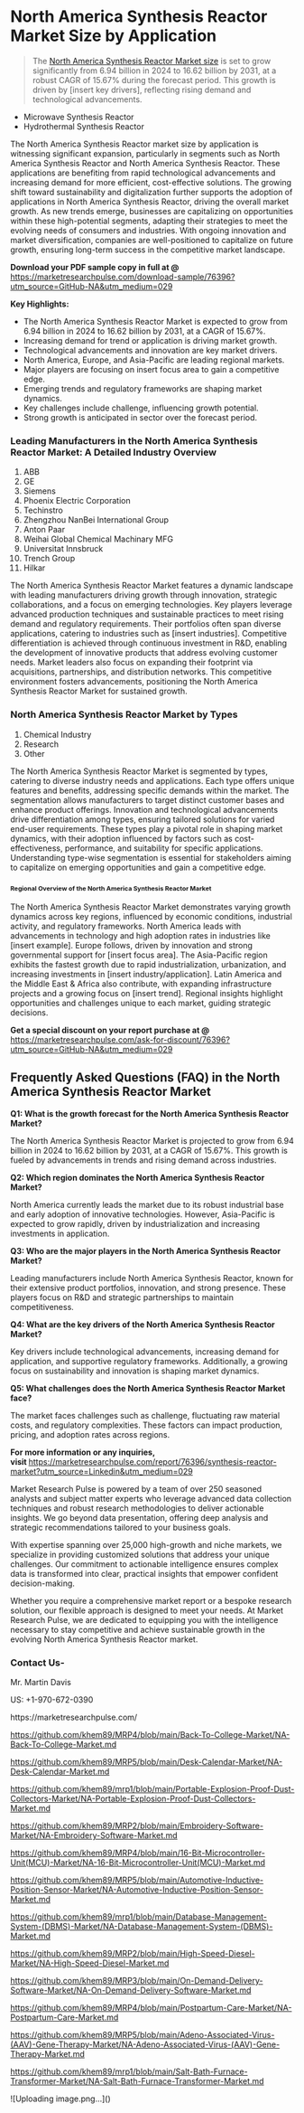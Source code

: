 <h1>North America Synthesis Reactor Market&nbsp;Size by Application</h1><blockquote><p>The <a href="https://marketresearchpulse.com/download-sample/76396?utm_source=GitHub-NA&amp;utm_medium=029">North America Synthesis Reactor Market size</a> is set to grow significantly from 6.94 billion in 2024 to 16.62 billion by 2031, at a robust CAGR of 15.67% during the forecast period. This growth is driven by [insert key drivers], reflecting rising demand and technological advancements.</p></blockquote><ul><li>Microwave Synthesis Reactor<li> Hydrothermal Synthesis Reactor</li></ul><p>The North America Synthesis Reactor market size by application is witnessing significant expansion, particularly in segments such as North America Synthesis Reactor and North America Synthesis Reactor. These applications are benefiting from rapid technological advancements and increasing demand for more efficient, cost-effective solutions. The growing shift toward sustainability and digitalization further supports the adoption of applications in North America Synthesis Reactor, driving the overall market growth. As new trends emerge, businesses are capitalizing on opportunities within these high-potential segments, adapting their strategies to meet the evolving needs of consumers and industries. With ongoing innovation and market diversification, companies are well-positioned to capitalize on future growth, ensuring long-term success in the competitive market landscape.</p><p><strong>Download your PDF sample copy in full at @ </strong><a href="https://marketresearchpulse.com/download-sample/76396?utm_source=GitHub-NA&amp;utm_medium=029">https://marketresearchpulse.com/download-sample/76396?utm_source=GitHub-NA&amp;utm_medium=029</a></p><p><strong>Key Highlights: </strong></p><ul><li>The North America Synthesis Reactor Market is expected to grow from 6.94 billion in 2024 to 16.62 billion by 2031, at a CAGR of 15.67%.</li><li>Increasing demand for trend or application is driving market growth.</li><li>Technological advancements and innovation are key market drivers.</li><li>North America, Europe, and Asia-Pacific are leading regional markets.</li><li>Major players are focusing on insert focus area to gain a competitive edge.</li><li>Emerging trends and regulatory frameworks are shaping market dynamics.</li><li>Key challenges include challenge, influencing growth potential.</li><li>Strong growth is anticipated in sector over the forecast period.</li></ul><h3>Leading Manufacturers in the North America Synthesis Reactor Market: A Detailed Industry Overview</h3><ol><li>ABB</li><li>GE</li><li>Siemens</li><li>Phoenix Electric Corporation</li><li>Techinstro</li><li>Zhengzhou NanBei International Group</li><li>Anton Paar</li><li>Weihai Global Chemical Machinary MFG</li><li>Universitat Innsbruck</li><li>Trench Group</li><li>Hilkar</li></ol><div class="flex max-w-full flex-col flex-grow"><div class="min-h-8 text-message flex w-full flex-col items-end gap-2 whitespace-normal break-words [.text-message+&amp;]:mt-5" dir="auto" data-message-author-role="assistant" data-message-id="fd8432e4-4910-450d-b182-61b7bfb0a01f" data-message-model-slug="gpt-4o"><div class="flex w-full flex-col gap-1 empty:hidden first:pt-[3px]"><div class="markdown prose w-full break-words dark:prose-invert light"><p>The North America Synthesis Reactor Market features a dynamic landscape with leading manufacturers driving growth through innovation, strategic collaborations, and a focus on emerging technologies. Key players leverage advanced production techniques and sustainable practices to meet rising demand and regulatory requirements. Their portfolios often span diverse applications, catering to industries such as [insert industries]. Competitive differentiation is achieved through continuous investment in R&amp;D, enabling the development of innovative products that address evolving customer needs. Market leaders also focus on expanding their footprint via acquisitions, partnerships, and distribution networks. This competitive environment fosters advancements, positioning the North America Synthesis Reactor Market for sustained growth.</p></div></div></div></div><h3>North America Synthesis Reactor Market by Types</h3><ol><li>Chemical Industry<li> Research<li> Other</li></ol><div class="flex max-w-full flex-col flex-grow"><div class="min-h-8 text-message flex w-full flex-col items-end gap-2 whitespace-normal break-words [.text-message+&amp;]:mt-5" dir="auto" data-message-author-role="assistant" data-message-id="084470be-0bb7-4664-bddf-5156b4f41249" data-message-model-slug="gpt-4o-mini"><div class="flex w-full flex-col gap-1 empty:hidden first:pt-[3px]"><div class="markdown prose w-full break-words dark:prose-invert light"><p>The North America Synthesis Reactor Market is segmented by types, catering to diverse industry needs and applications. Each type offers unique features and benefits, addressing specific demands within the market. The segmentation allows manufacturers to target distinct customer bases and enhance product offerings. Innovation and technological advancements drive differentiation among types, ensuring tailored solutions for varied end-user requirements. These types play a pivotal role in shaping market dynamics, with their adoption influenced by factors such as cost-effectiveness, performance, and suitability for specific applications. Understanding type-wise segmentation is essential for stakeholders aiming to capitalize on emerging opportunities and gain a competitive edge.</p></div></div></div></div><h3><span style="font-size: 11px;">Regional Overview of the North America Synthesis Reactor Market</span></h3><div class="flex max-w-full flex-col flex-grow"><div class="min-h-8 text-message flex w-full flex-col items-end gap-2 whitespace-normal break-words [.text-message+&amp;]:mt-5" dir="auto" data-message-author-role="assistant" data-message-id="e9038762-ce64-4e30-91c9-9bd413514231" data-message-model-slug="gpt-4o-mini"><div class="flex w-full flex-col gap-1 empty:hidden first:pt-[3px]"><div class="markdown prose w-full break-words dark:prose-invert light"><p>The North America Synthesis Reactor Market demonstrates varying growth dynamics across key regions, influenced by economic conditions, industrial activity, and regulatory frameworks. North America leads with advancements in technology and high adoption rates in industries like [insert example]. Europe follows, driven by innovation and strong governmental support for [insert focus area]. The Asia-Pacific region exhibits the fastest growth due to rapid industrialization, urbanization, and increasing investments in [insert industry/application]. Latin America and the Middle East &amp; Africa also contribute, with expanding infrastructure projects and a growing focus on [insert trend]. Regional insights highlight opportunities and challenges unique to each market, guiding strategic decisions.</p></div></div></div></div><p><strong>Get a special discount on your report purchase at @ </strong><a href="https://marketresearchpulse.com/ask-for-discount/76396?utm_source=GitHub-NA&amp;utm_medium=029">https://marketresearchpulse.com/ask-for-discount/76396?utm_source=GitHub-NA&amp;utm_medium=029</a></p><h2>Frequently Asked Questions (FAQ) in the North America Synthesis Reactor Market</h2><p><strong>Q1: What is the growth forecast for the North America Synthesis Reactor Market?</strong></p><p>The North America Synthesis Reactor Market is projected to grow from 6.94 billion in 2024 to 16.62 billion by 2031, at a CAGR of 15.67%. This growth is fueled by advancements in trends and rising demand across industries.</p><p><strong>Q2: Which region dominates the North America Synthesis Reactor Market?</strong></p><p>North America currently leads the market due to its robust industrial base and early adoption of innovative technologies. However, Asia-Pacific is expected to grow rapidly, driven by industrialization and increasing investments in application.</p><p><strong>Q3: Who are the major players in the North America Synthesis Reactor Market?</strong></p><p>Leading manufacturers include North America Synthesis Reactor, known for their extensive product portfolios, innovation, and strong presence. These players focus on R&amp;D and strategic partnerships to maintain competitiveness.</p><p><strong>Q4: What are the key drivers of the North America Synthesis Reactor Market?</strong></p><p>Key drivers include technological advancements, increasing demand for application, and supportive regulatory frameworks. Additionally, a growing focus on sustainability and innovation is shaping market dynamics.</p><p><strong>Q5: What challenges does the North America Synthesis Reactor Market face?</strong></p><p>The market faces challenges such as challenge, fluctuating raw material costs, and regulatory complexities. These factors can impact production, pricing, and adoption rates across regions.</p><p><strong>For more information or any inquiries, visit&nbsp;</strong><a href="https://marketresearchpulse.com/report/76396/synthesis-reactor-market?utm_source=Linkedin&utm_medium=029">https://marketresearchpulse.com/report/76396/synthesis-reactor-market?utm_source=Linkedin&utm_medium=029</a></p><p>Market Research Pulse is powered by a team of over 250 seasoned analysts and subject matter experts who leverage advanced data collection techniques and robust research methodologies to deliver actionable insights. We go beyond data presentation, offering deep analysis and strategic recommendations tailored to your business goals.</p><p>With expertise spanning over 25,000 high-growth and niche markets, we specialize in providing customized solutions that address your unique challenges. Our commitment to actionable intelligence ensures complex data is transformed into clear, practical insights that empower confident decision-making.</p><p>Whether you require a comprehensive market report or a bespoke research solution, our flexible approach is designed to meet your needs. At Market Research Pulse, we are dedicated to equipping you with the intelligence necessary to stay competitive and achieve sustainable growth in the evolving North America Synthesis Reactor market.</p><h3><strong>Contact Us-</strong></h3><p>Mr. Martin Davis</p><p>US: +1-970-672-0390</p><p>https://marketresearchpulse.com/</p><p><a href="https://github.com/khem89/MRP4/blob/main/Back-To-College-Market/NA-Back-To-College-Market.md">https://github.com/khem89/MRP4/blob/main/Back-To-College-Market/NA-Back-To-College-Market.md</a></p><p><a href="https://github.com/khem89/MRP5/blob/main/Desk-Calendar-Market/NA-Desk-Calendar-Market.md">https://github.com/khem89/MRP5/blob/main/Desk-Calendar-Market/NA-Desk-Calendar-Market.md</a></p><p><a href="https://github.com/khem89/mrp1/blob/main/Portable-Explosion-Proof-Dust-Collectors-Market/NA-Portable-Explosion-Proof-Dust-Collectors-Market.md">https://github.com/khem89/mrp1/blob/main/Portable-Explosion-Proof-Dust-Collectors-Market/NA-Portable-Explosion-Proof-Dust-Collectors-Market.md</a></p><p><a href="https://github.com/khem89/MRP2/blob/main/Embroidery-Software-Market/NA-Embroidery-Software-Market.md">https://github.com/khem89/MRP2/blob/main/Embroidery-Software-Market/NA-Embroidery-Software-Market.md</a></p><p><a href="https://github.com/khem89/MRP4/blob/main/16-Bit-Microcontroller-Unit(MCU)-Market/NA-16-Bit-Microcontroller-Unit(MCU)-Market.md">https://github.com/khem89/MRP4/blob/main/16-Bit-Microcontroller-Unit(MCU)-Market/NA-16-Bit-Microcontroller-Unit(MCU)-Market.md</a></p><p><a href="https://github.com/khem89/MRP5/blob/main/Automotive-Inductive-Position-Sensor-Market/NA-Automotive-Inductive-Position-Sensor-Market.md">https://github.com/khem89/MRP5/blob/main/Automotive-Inductive-Position-Sensor-Market/NA-Automotive-Inductive-Position-Sensor-Market.md</a></p><p><a href="https://github.com/khem89/mrp1/blob/main/Database-Management-System-(DBMS)-Market/NA-Database-Management-System-(DBMS)-Market.md">https://github.com/khem89/mrp1/blob/main/Database-Management-System-(DBMS)-Market/NA-Database-Management-System-(DBMS)-Market.md</a></p><p><a href="https://github.com/khem89/MRP2/blob/main/High-Speed-Diesel-Market/NA-High-Speed-Diesel-Market.md">https://github.com/khem89/MRP2/blob/main/High-Speed-Diesel-Market/NA-High-Speed-Diesel-Market.md</a></p><p><a href="https://github.com/khem89/MRP3/blob/main/On-Demand-Delivery-Software-Market/NA-On-Demand-Delivery-Software-Market.md">https://github.com/khem89/MRP3/blob/main/On-Demand-Delivery-Software-Market/NA-On-Demand-Delivery-Software-Market.md</a></p><p><a href="https://github.com/khem89/MRP4/blob/main/Postpartum-Care-Market/NA-Postpartum-Care-Market.md">https://github.com/khem89/MRP4/blob/main/Postpartum-Care-Market/NA-Postpartum-Care-Market.md</a></p><p><a href="https://github.com/khem89/MRP5/blob/main/Adeno-Associated-Virus-(AAV)-Gene-Therapy-Market/NA-Adeno-Associated-Virus-(AAV)-Gene-Therapy-Market.md">https://github.com/khem89/MRP5/blob/main/Adeno-Associated-Virus-(AAV)-Gene-Therapy-Market/NA-Adeno-Associated-Virus-(AAV)-Gene-Therapy-Market.md</a></p><p><a href="https://github.com/khem89/mrp1/blob/main/Salt-Bath-Furnace-Transformer-Market/NA-Salt-Bath-Furnace-Transformer-Market.md">https://github.com/khem89/mrp1/blob/main/Salt-Bath-Furnace-Transformer-Market/NA-Salt-Bath-Furnace-Transformer-Market.md</a></p>
![Uploading image.png…]()

